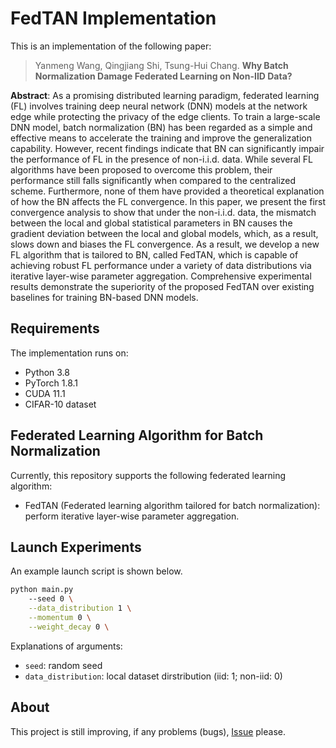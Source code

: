 # FedTAN Implementation
This is an implementation of the following paper:
> Yanmeng Wang, Qingjiang Shi, Tsung-Hui Chang.
**Why Batch Normalization Damage Federated Learning on Non-IID Data?**

**Abstract**: As a promising distributed learning paradigm, federated learning (FL) involves training deep neural network (DNN) models at the network edge while protecting the privacy of the edge clients. To train a large-scale DNN model, batch normalization (BN) has been regarded as a simple and effective means to accelerate the training and improve the generalization capability. However, recent findings indicate that BN can significantly impair the performance of FL in the presence of non-i.i.d. data. While several FL algorithms have been proposed to overcome this problem, their performance still falls significantly when compared to the centralized scheme. Furthermore, none of them have provided a theoretical explanation of how the BN affects the FL convergence. In this paper, we present the first convergence analysis to show that under the non-i.i.d. data, the mismatch between the local and global statistical parameters in BN causes the gradient deviation between the local and global models, which, as a result, slows down and biases the FL convergence. As a result, we develop a new FL algorithm that is tailored to BN, called FedTAN, which is capable of achieving robust FL performance under a variety of data distributions via iterative layer-wise parameter aggregation. Comprehensive experimental results demonstrate the superiority of the proposed FedTAN over existing baselines for training BN-based DNN models.

## Requirements
The implementation runs on:
- Python 3.8
- PyTorch 1.8.1
- CUDA 11.1
- CIFAR-10 dataset

## Federated Learning Algorithm for Batch Normalization
Currently, this repository supports the following federated learning algorithm:
- FedTAN (Federated learning algorithm tailored for batch normalization): perform iterative layer-wise parameter aggregation.

## Launch Experiments
An example launch script is shown below.
```bash
python main.py
    --seed 0 \
    --data_distribution 1 \
    --momentum 0 \
    --weight_decay 0 \
```
Explanations of arguments:
- `seed`: random seed
- `data_distribution`: local dataset dirstribution (iid: 1; non-iid: 0)

## About
This project is still improving, if any problems (bugs), [Issue](https://github.com/wangyanmeng/FedTAN/issues) please.
